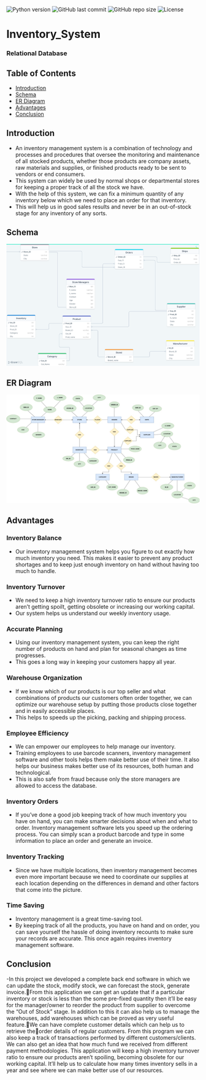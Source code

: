 

![Python version](https://img.shields.io/badge/SQL-lightgrey)
![GitHub last commit](https://img.shields.io/github/last-commit/beersk1/Inventory_System)
![GitHub repo size](https://img.shields.io/badge/Repo%20Size-19.4%20MB-blue)
![License](https://img.shields.io/badge/License-MIT-green)

# Inventory_System
### Relational Database
## Table of Contents

  - [Introduction](#introduction)
  - [Schema](#advantages)
  - [ER Diagram](#advantages)
  - [Advantages](#advantages)
  - [Conclusion](#conclusion)
  

## Introduction

- An inventory management system is a combination of technology and processes and procedures that oversee the monitoring and maintenance of all stocked products, whether those products are company assets, raw materials and supplies, or finished products ready to be sent to vendors or end consumers. 
- This system can widely be used by normal shops or departmental stores for keeping a proper track of all the stock we have. 
- With the help of this system, we can fix a minimum quantity of any inventory below which we need to place an order for that inventory. 
- This will help us in good sales results and never be in an out-of-stock stage for any inventory of any sorts. 




## Schema
![](assets/schema.png)

## ER Diagram
![](assets/er.jpg)

## Advantages

### Inventory Balance
- Our inventory management system helps you figure to out exactly how much inventory you need. This makes it easier to prevent any product shortages and to keep just enough inventory on hand without having too much to handle. 

### Inventory Turnover
- We need to keep a high inventory turnover ratio to ensure our products aren’t getting spoilt, getting obsolete or increasing our working capital.
-  Our system helps us understand our weekly inventory usage. 

### Accurate Planning
- Using our inventory management system, you can keep the right number of products on hand and plan for seasonal changes as time progresses. 
- This goes a long way in keeping your customers happy all year.

### Warehouse Organization
- If we know which of our products is our top seller and what combinations of products our customers often order together, we can optimize our warehouse setup by putting those products close together and in easily accessible places. 
- This helps to speeds up the picking, packing and shipping process. 


 
### Employee Efficiency
- We can empower our employees to help manage our inventory. 
- Training employees to use barcode scanners, inventory management software and other tools helps them make better use of their time. It also helps our business makes better use of its resources, both human and technological.  
- This is also safe from fraud because only the store managers are allowed to access the database.


### Inventory Orders
- If you’ve done a good job keeping track of how much inventory you have on hand, you can make smarter decisions about when and what to order. Inventory management software lets you speed up the ordering process. You can simply scan a product barcode and type in some information to place an order and generate an invoice. 



### Inventory Tracking
- Since we have multiple locations, then inventory management becomes even more important because we need to coordinate our supplies at each location depending on the differences in demand and other factors that come into the picture. 


### Time Saving 
- Inventory management is a great time-saving tool.
- By keeping track of all the products, you have on hand and on order, you can save yourself the hassle of doing inventory recounts to make sure your records are accurate. This once again requires inventory management software. 


## Conclusion
-In this project we developed a complete back end software in which we can update the stock, modify stock, we can forecast the stock, generate invoice.From this application we can get an update that if a particular inventory or stock is less than the some pre-fixed quantity then it’ll be easy for the manager/owner to reorder the product from supplier to overcome the “Out of Stock” stage. 
In addition to this it can also help us to manage the warehouses, add warehouses which can be proved as very useful feature.We can have complete customer details which can help us to retrieve theorder details of regular customers. 
From this program we can also keep a track of transactions performed by different customers/clients. We can also get an idea that how much fund we received from different payment methodologies. 
This application will keep a high inventory turnover ratio to ensure our products aren’t spoiling, becoming obsolete for our working capital. It’ll help us to calculate how many times inventory sells in a year and see where we can make better use of our resources. 




